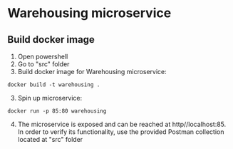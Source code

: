 # Warehousing microservice

## Build docker image 

1. Open powershell
2. Go to "src" folder
3. Build docker image for Warehousing microservice:
```
docker build -t warehousing .
```
3. Spin up microservice:
```
docker run -p 85:80 warehousing
```
4. The microservice is exposed and can be reached at http//localhost:85. In order to verify its functionality, use the provided Postman collection located at "src" folder
